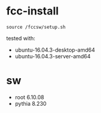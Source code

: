 # fcc-install

``source /fccsw/setup.sh``

tested with: 
* ubuntu-16.04.3-desktop-amd64
* ubuntu-16.04.3-server-amd64

# sw
* root 6.10.08
* pythia 8.230


